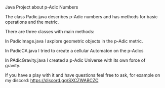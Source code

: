 Java Project about p-Adic Numbers

The class Padic.java describes p-Adic numbers and has methods for basic operations and the metric.

There are three classes with main methods:

In PadicImage.java I axplore geometric objects in the p-Adic metric.

In PadicCA.java I tried to create a cellular Automaton on the p-Adics

In PAdicGravity.java I created a p-Adic Universe with its own force of gravity.

If you have a play with it and have questions feel free to ask, for example on my discord: https://discord.gg/SXCZWABCZC
